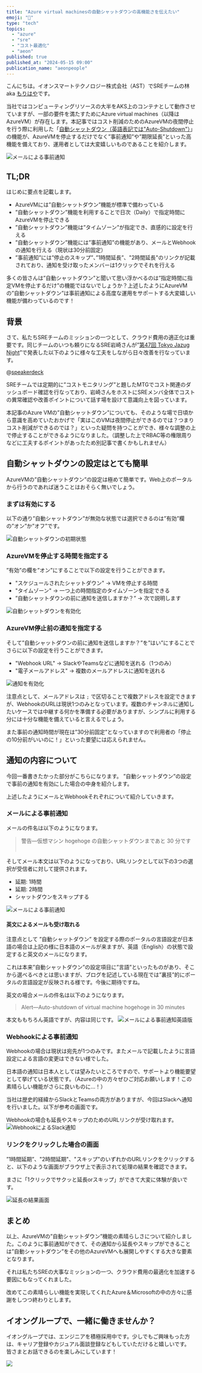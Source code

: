 ```yaml
---
title: "Azure virtual machinesの自動シャットダウンの高機能さを伝えたい"
emoji: "📴"
type: "tech"
topics:
  - "azure"
  - "sre"
  - "コスト最適化"
  - "aeon"
published: true
published_at: "2024-05-15 09:00"
publication_name: "aeonpeople"
---
```


こんにちは。イオンスマートテクノロジー株式会社（AST）でSREチームの林 aka [もりはや](https://twitter.com/morihaya55)です。

当社ではコンピューティングリソースの大半をAKS上のコンテナとして動作させていますが、一部の要件を満たすためにAzure virtual machines（以降はAzureVM）が存在します。本記事ではコスト削減のためのAzureVMの夜間停止を行う際に利用した「[自動シャットダウン（英語表記では"Auto-Shutdown"）](https://learn.microsoft.com/ja-jp/azure/virtual-machines/auto-shutdown-vm?tabs=portal)」の機能が、AzureVMを停止するだけでなく”事前通知”や”期限延長”といった高機能を備えており、運用者としては大変嬉しいものであることを紹介します。

![メールによる事前通知](https://storage.googleapis.com/zenn-user-upload/c40539c1cfe0-20240515.png)

## TL;DR

はじめに要点を記載します。

- AzureVMには”自動シャットダウン”機能が標準で備わっている
- ”自動シャットダウン”機能を利用することで日次（Daily）で指定時間にAzureVMを停止できる
- ”自動シャットダウン”機能は”タイムゾーン”が指定でき、直感的に設定を行える
- ”自動シャットダウン”機能には”事前通知”の機能があり、メールとWebhookの通知を行える（現状は30分前固定）
- ”事前通知”には”停止のスキップ”、”1時間延長”、"2時間延長"のリンクが記載されており、通知を受け取ったメンバーは1クリックでそれを行える

多くの皆さんは”自動シャットダウン”と聞いて思い浮かべるのは”指定時間に指定VMを停止するだけ”の機能ではないでしょうか？上述したようにAzureVMの”自動シャットダウン”は事前通知による高度な運用をサポートする大変嬉しい機能が備わっているのです！

## 背景
さて、私たちSREチームのミッションの一つとして、クラウド費用の適正化は重要です。同じチームのいつも頼りになるSRE岩崎さんが”[第47回 Tokyo Jazug Night](https://jazug.connpass.com/event/307679/)”で発表した以下のように様々な工夫をしながら日々改善を行なっています。

@[speakerdeck](8988de9d12e74127949f7f3bc2f14514)

SREチームでは定期的に”コストモニタリング”と題したMTGでコスト関連のダッシュボード確認を行なっており、岩崎さんをホストにSREメンバ全体でコストの異常確認や改善ポイントについて話す場を設けて意識向上を図っています。

本記事のAzure VMの”自動シャットダウン”についても、そのような場で日頃から意識を高めていたおかげで「実はこのVMは夜間停止ができるのでは？つまりコスト削減ができるのでは？」といった疑問を持つことができ、様々な調整の上で停止することができるようになりました。（調整した上でRBAC等の権限周りなどに工夫するポイントがあったため別記事で書くかもしれません）

## 自動シャットダウンの設定はとても簡単

AzureVMの”自動シャットダウン”の設定は極めて簡単です。Web上のポータルから行うのであれば迷うことはおそらく無いでしょう。

### まずは有効にする
以下の通り”自動シャットダウン”が無効な状態では選択できるのは”有効”欄の”オン”か”オフ”です。

![自動シャットダウンの初期状態](https://storage.googleapis.com/zenn-user-upload/03e92cbd9043-20240515.png)

### AzureVMを停止する時間を指定する
”有効”の欄を”オン”にすることで以下の設定を行うことができます。

- "スケジュールされたシャットダウン" -> VMを停止する時間
- "タイムゾーン" -> 一つ上の時間指定のタイムゾーンを指定できる
- ”自動シャットダウンの前に通知を送信しますか？” -> 次で説明します

![自動シャットダウンを有効化](https://storage.googleapis.com/zenn-user-upload/ca59ad6e0b61-20240515.png)

### AzureVM停止前の通知を指定する
そして”自動シャットダウンの前に通知を送信しますか？”を”はい”にすることでさらに以下の設定を行うことができます。

- "Webhook URL" -> SlackやTeamsなどに通知を送れる（1つのみ）
- "電子メールアドレス" -> 複数のメールアドレスに通知を送れる

![通知を有効化](https://storage.googleapis.com/zenn-user-upload/64762862231c-20240515.png)

注意点として、メールアドレスは `;` で区切ることで複数アドレスを設定できますが、WebhookのURLは現状1つのみとなっています。複数のチャンネルに通知したいケースでは中継する何かを準備する必要がありますが、シンプルに利用する分には十分な機能を備えていると言えるでしょう。

また事前の通知時間が現在は”30分前固定”となっていますので利用者の「停止の10分前がいいのに！」といった要望には応えられません。

## 通知の内容について

今回一番書きたかった部分がこちらになります。
”自動シャットダウン”の設定で事前の通知を有効にした場合の中身を紹介します。

上述したようにメールとWebhookそれぞれについて紹介していきます。

### メールによる事前通知

メールの件名は以下のようになります。

> 警告—仮想マシン hogehoge の自動シャットダウンまであと 30 分です
　

そしてメール本文は以下のようになっており、URLリンクとして以下の3つの選択が受信者に対して提供されます。

- 延期: 1時間
- 延期: 2時間
- シャットダウンをスキップする

![メールによる事前通知](https://storage.googleapis.com/zenn-user-upload/c40539c1cfe0-20240515.png)


#### 英文によるメールも受け取れる

注意点として ”自動シャットダウン” を設定する際のポータルの言語設定が日本語の場合は上記の様に日本語のメールが来ますが、英語（English）の状態で設定すると英文のメールになります。

これは本来”自動シャットダウン”の設定項目に”言語”といったものがあり、そこから選べるべきとは思いますが、ブログを記述している現在では”裏技”的にポータルの言語設定が反映される様です。今後に期待ですね。

英文の場合メールの件名は以下のようになります。

> Alert—Auto-shutdown of virtual machine hogehoge in 30 minutes

本文ももちろん英語ですが、内容は同じです。
![メールによる事前通知英語版](https://storage.googleapis.com/zenn-user-upload/2592672cc2ab-20240515.png)


### Webhookによる事前通知
Webhookの場合は現状は宛先が1つのみです。またメールで記載したように言語設定による言語の変更はできない様でした。

日本語の通知は日本人としては望みたいところですので、サポートより機能要望として挙げている状態です。（Azureの中の方々ぜひご対応お願いします！この素晴らしい機能がさらに良いものに...！）

当社は歴史的経緯からSlackとTeamsの両方がありますが、今回はSlackへ通知を行いました。以下が参考の画面です。

Webhookの場合も延長やスキップのためのURLリンクが受け取れます。
![WebhookによるSlack通知](https://storage.googleapis.com/zenn-user-upload/fee9abe8706d-20240515.png)

### リンクをクリックした場合の画面

”1時間延期”、"2時間延期"、"スキップ"のいずれかのURLリンクをクリックすると、以下のような画面がブラウザ上で表示されて処理の結果を確認できます。

まさに「1クリックでサクッと延長orスキップ」ができて大変に体験が良いです。

![延長の結果画面](https://storage.googleapis.com/zenn-user-upload/069c06646dd1-20240515.png)


## まとめ

以上、AzureVMの”自動シャットダウン”機能の素晴らしさについて紹介しました。このように事前通知ができて、その通知から延長やスキップができることは”自動シャットダウン”をその他のAzureVMへも展開しやすくする大きな要素となります。

それは私たちSREの大事なミッションの一つ、クラウド費用の最適化を加速する要因にもなってくれました。

改めてこの素晴らしい機能を実現してくれたAzure＆Microsoftの中の方々に感謝をしつつ終わりとします。

## イオングループで、一緒に働きませんか？

イオングループでは、エンジニアを積極採用中です。少しでもご興味もった方は、キャリア登録やカジュアル面談登録などもしていただけると嬉しいです。
皆さまとお話できるのを楽しみにしています！

[![](https://storage.googleapis.com/techhire-prd-assets/AEON/ATH_engineer_Zenn%E3%83%8F%E3%82%99%E3%83%8A%E3%83%BC.png)](https://engineer-recuruiting.aeon.info/)